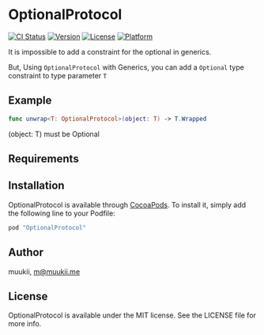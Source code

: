 # OptionalProtocol

[![CI Status](http://img.shields.io/travis/muukii/OptionalProtocol.svg?style=flat)](https://travis-ci.org/muukii/OptionalProtocol)
[![Version](https://img.shields.io/cocoapods/v/OptionalProtocol.svg?style=flat)](http://cocoapods.org/pods/OptionalProtocol)
[![License](https://img.shields.io/cocoapods/l/OptionalProtocol.svg?style=flat)](http://cocoapods.org/pods/OptionalProtocol)
[![Platform](https://img.shields.io/cocoapods/p/OptionalProtocol.svg?style=flat)](http://cocoapods.org/pods/OptionalProtocol)

It is impossible to add a constraint for the optional in generics.

But, Using `OptionalProtocol` with Generics, you can add a `Optional` type constraint to type parameter `T`

## Example

```swift
func unwrap<T: OptionalProtocol>(object: T) -> T.Wrapped
```

(object: T) must be Optional<T>

## Requirements

## Installation

OptionalProtocol is available through [CocoaPods](http://cocoapods.org). To install
it, simply add the following line to your Podfile:

```ruby
pod "OptionalProtocol"
```

## Author

muukii, m@muukii.me

## License

OptionalProtocol is available under the MIT license. See the LICENSE file for more info.

